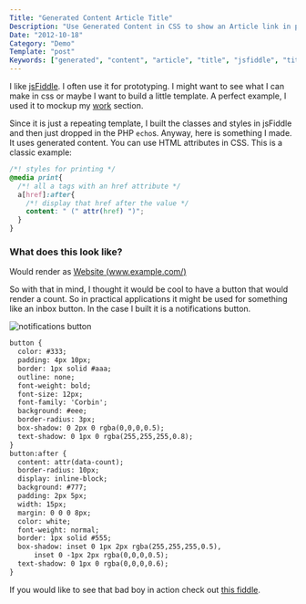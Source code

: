 ```yaml
---
Title: "Generated Content Article Title"
Description: "Use Generated Content in CSS to show an Article link in plain text"
Date: "2012-10-18"
Category: "Demo"
Template: "post"
Keywords: ["generated", "content", "article", "title", "jsfiddle", "title", "button", "work"]
---
```


I like [jsFiddle](http://jsfiddle.net/ "jsFiddle"). I often use it for prototyping. I might want to see what I can make in css or maybe I want to build a little template. A perfect example, I used it to mockup my [work](https://ohdoylerules.com/work/ "Work") section.

Since it is just a repeating template, I built the classes and styles in jsFiddle and then just dropped in the PHP `echo`s. Anyway, here is something I made. It uses generated content. You can use HTML attributes in CSS. This is a classic example:

```css
/*! styles for printing */
@media print{
  /*! all a tags with an href attribute */
  a[href]:after{
    /*! display that href after the value */
    content: " (" attr(href) ")";
  }
}
```

### What does this look like?

Would render as [Website (www.example.com/)](www.example.com/)

So with that in mind, I thought it would be cool to have a button that would render a count. So in practical applications it might be used for something like an inbox button. In the case I built it is a notifications button.

<div class="center">
  <img src="/images/54368011.png" alt="notifications button" >
</div>

```html
button {
  color: #333;
  padding: 4px 10px;
  border: 1px solid #aaa;
  outline: none;
  font-weight: bold;
  font-size: 12px;
  font-family: 'Corbin';
  background: #eee;
  border-radius: 3px;
  box-shadow: 0 2px 0 rgba(0,0,0,0.5);
  text-shadow: 0 1px 0 rgba(255,255,255,0.8);
}
button:after {
  content: attr(data-count);
  border-radius: 10px;
  display: inline-block;
  background: #777;
  padding: 2px 5px;
  width: 15px;
  margin: 0 0 0 8px;
  color: white;
  font-weight: normal;
  border: 1px solid #555;
  box-shadow: inset 0 1px 2px rgba(255,255,255,0.5),
      inset 0 -1px 2px rgba(0,0,0,0.5);
  text-shadow: 0 1px 0 rgba(0,0,0,0.6);
}​
```

If you would like to see that bad boy in action check out [this fiddle](http://jsfiddle.net/james2doyle/LjgzD/ "jsFiddle css content").
